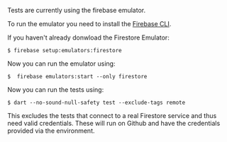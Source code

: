 Tests are currently using the firebase emulator.

To run the emulator you need to install the [Firebase CLI](https://firebase.google.com/docs/cli).  

If you haven't already donwload the Firestore Emulator:
```
$ firebase setup:emulators:firestore
```

Now you can run the emulator using: 
```
$  firebase emulators:start --only firestore
```

Now you can run the tests using:
```
$ dart --no-sound-null-safety test --exclude-tags remote
```

This excludes the tests that connect to a real Firestore service and thus need valid credentials.
These will run on Github and have the credentials provided via the environment.